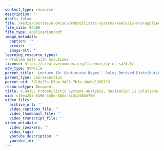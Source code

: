 ```yaml
---
content_type: resource
description: ''
draft: false
file: /media/courses/6-041sc-probabilistic-systems-analysis-and-applied-probability-fall-2013/c19ea2535196645d8b5c8c3c20884700_MIT6_041SCF13_rec11_sol.pdf
file_size: 94368
file_type: application/pdf
image_metadata:
  caption: ''
  credit: ''
  image-alt: ''
learning_resource_types:
- Problem Sets with Solutions
license: https://creativecommons.org/licenses/by-nc-sa/4.0/
ocw_type: OCWFile
parent_title: 'Lecture 10: Continuous Bayes'' Rule; Derived Distributions'
parent_type: CourseSection
parent_uid: 5d1de23e-b7c4-9423-7bfa-ababd1266729
resourcetype: Document
title: 6.041SC Probabilistic Systems Analysis, Recitation 11 Solutions
uid: c19ea253-5196-645d-8b5c-8c3c20884700
video_files:
  archive_url: ''
  video_captions_file: ''
  video_thumbnail_file: ''
  video_transcript_file: ''
video_metadata:
  video_speakers: ''
  video_tags: ''
  youtube_description: ''
  youtube_id: ''
---
```

